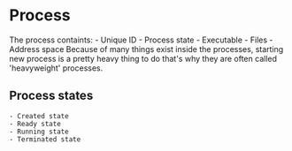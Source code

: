 # Process
The process containts:
    - Unique ID
    - Process state
    - Executable
    - Files
    - Address space
Because of many things exist inside the processes, starting new process is a pretty heavy thing to do that's why they are often called 'heavyweight' processes.

## Process states
    - Created state
    - Ready state
    - Running state
    - Terminated state


